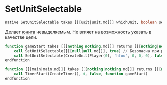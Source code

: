 # SetUnitSelectable

```sql
native SetUnitSelectable takes [[[unit|unit.md]]] whichUnit, boolean selectable returns nothing
```

Делает [юнита](unit.md) невыделяемым. Не влияет на возможность указать в качестве цели.

```sql
function gameStart takes [[[nothing|nothing.md]]] returns [[[nothing|nothing.md]]]
    call SetUnitSelectable([[[null|null.md]]], true) // Безопасна при работе с [[[null|null.md]]]
    call SetUnitSelectable(CreateUnit(Player(0), 'hfoo', 0, 0, 0), false)
endfunction

function [[[main|main.md]]] takes [[[nothing|nothing.md]]] returns [[[nothing|nothing.md]]]
    call TimerStart(CreateTimer(), 0, false, function gameStart)
endfunction
```